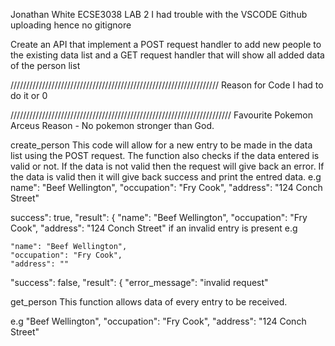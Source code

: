Jonathan White ECSE3038 LAB 2
I had trouble with the VSCODE Github uploading hence no gitignore

Create an API that implement a POST request handler to add new people to the existing data list and a 
GET request handler that will show all added data of the person list


//////////////////////////////////////////////////////////////////
Reason for Code 
I had to do it or 0


//////////////////////////////////////////////////////////////////////
Favourite Pokemon 
Arceus 
Reason - No pokemon stronger than God.  


create_person 
This code will allow for a new entry to be made in the data list using the POST request. 
The function also checks if the data entered is valid or not. 
If the data is not valid then the request will give back an error. 
If the data is valid then it will give back success and print the entred data. 
e.g 
name": "Beef Wellington",
	"occupation": "Fry Cook",
	"address": "124 Conch Street" 

 success": true,
	"result": {
		"name": "Beef Wellington",
		"occupation": "Fry Cook",
		"address": "124 Conch Street" 
  if an invalid entry is present e.g

  	"name": "Beef Wellington",
	"occupation": "Fry Cook",
	"address": "" 

 "success": false,
"result": {
"error_message": "invalid request"

get_person 
This function allows data of every entry to be received.  

e.g 
"Beef Wellington",
"occupation": "Fry Cook",
"address": "124 Conch Street" 


